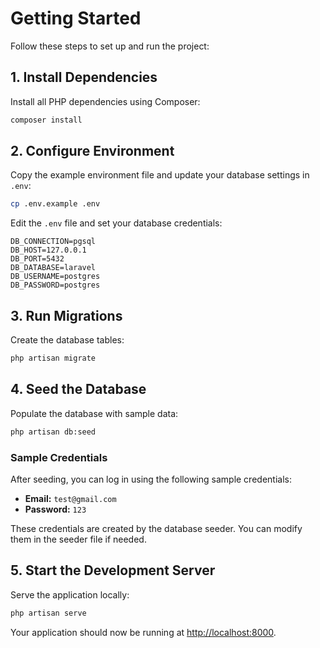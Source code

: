# Getting Started

Follow these steps to set up and run the project:

## 1. Install Dependencies

Install all PHP dependencies using Composer:

```bash
composer install
```

## 2. Configure Environment

Copy the example environment file and update your database settings in `.env`:

```bash
cp .env.example .env
```

Edit the `.env` file and set your database credentials:

```
DB_CONNECTION=pgsql
DB_HOST=127.0.0.1
DB_PORT=5432
DB_DATABASE=laravel
DB_USERNAME=postgres
DB_PASSWORD=postgres
```

## 3. Run Migrations

Create the database tables:

```bash
php artisan migrate
```

## 4. Seed the Database

Populate the database with sample data:

```bash
php artisan db:seed
```

### Sample Credentials

After seeding, you can log in using the following sample credentials:

-   **Email:** `test@gmail.com`
-   **Password:** `123`

These credentials are created by the database seeder. You can modify them in the seeder file if needed.

## 5. Start the Development Server

Serve the application locally:

```bash
php artisan serve
```

Your application should now be running at [http://localhost:8000](http://localhost:8000).
